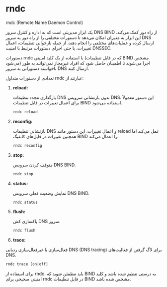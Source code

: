 # rndc
rndc (Remote Name Daemon Control) 

یک ابزار مدیریتی است که به اداره و کنترل سرور DNS BIND از راه دور کمک می‌کند. این ابزار به مدیران امکان می‌دهد تا دستورات مختلفی را از راه دور به سرور DNS ارسال کرده و عملیات‌های مختلفی را انجام دهند، از جمله بازخوانی تنظیمات، اعمال تغییرات، یا حتی اجرای دستورات مرتبط با امنیت DNSSEC.

دستورات rndc با استفاده از یک کلید امنیتی (که در فایل تنظیمات BIND مشخص می‌شود) اجرا می‌شوند تا اطمینان حاصل شود که افراد غیرمجاز نمی‌توانند به طور ناخواسته دستوراتی به سرور DNS ارسال کنند.

تعدادی از دستورات متداول rndc عبارتند از:

1. **reload:**
   
   بارگذاری مجدد تنظیمات DNS بدون بازنشانی سرویس DNS. این دستور معمولاً برای اعمال تغییرات در فایل تنظیمات BIND استفاده می‌شود.

   ```bash
   rndc reload
   ```

3. **reconfig:**
   
   بازنشانی تنظیمات DNS و اعمال تغییرات. این دستور مانند reload عمل می‌کند اما همچنین تغییرات در فایل‌های کانفیگ BIND را اعمال می‌کند.

   ```bash
   rndc reconfig
   ```

5. **stop:**
   
   متوقف کردن سرویس DNS BIND.

   ```bash
   rndc stop
   ```

7. **status:**
   
   نمایش وضعیت فعلی سرویس DNS BIND.

   ```bash
   rndc status
   ```

9. **flush:**
    
   پاکسازی کش DNS سرور.

   ```bash
   rndc flush
   ```

11. **trace:**
    
   فعال‌سازی یا غیرفعال‌سازی ردیابی DNS (DNS tracing) برای لاگ گرفتن از فعالیت‌های DNS.

   ```bash
   rndc trace [on|off]
   ```

برای استفاده از rndc، باید مطمئن شوید که BIND به درستی تنظیم شده باشد و کلید امنیتی صحیحی برای rndc در فایل تنظیمات BIND مشخص شده باشد.
